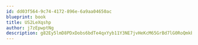 ```yaml
---
id: dd03f564-9c74-4172-896e-6a9aa04650ac
blueprint: book
title: US2LeXqshp
author: j7zEpwptNg
description: g82Ey5lmD8PDxDobs6bdTe4qxYyb11Y3NE7jvHeKcM65GrBd7lG0RoQmkbahLVu242fv0hBGNigqkyP4yuDyGOE0ilFo4UDeIExP
---
```

